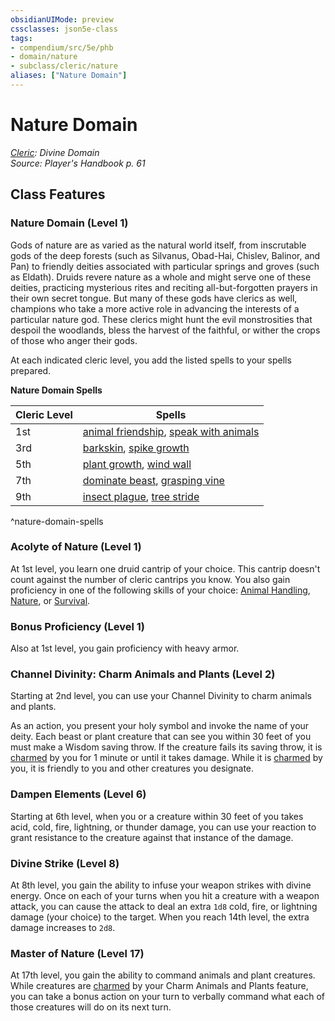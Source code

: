 ```yaml
---
obsidianUIMode: preview
cssclasses: json5e-class
tags:
- compendium/src/5e/phb
- domain/nature
- subclass/cleric/nature
aliases: ["Nature Domain"]
---
```

# Nature Domain
*[Cleric](cleric.md): Divine Domain*  
*Source: Player's Handbook p. 61*  


## Class Features

### Nature Domain (Level 1)

Gods of nature are as varied as the natural world itself, from inscrutable gods of the deep forests (such as Silvanus, Obad-Hai, Chislev, Balinor, and Pan) to friendly deities associated with particular springs and groves (such as Eldath). Druids revere nature as a whole and might serve one of these deities, practicing mysterious rites and reciting all-but-forgotten prayers in their own secret tongue. But many of these gods have clerics as well, champions who take a more active role in advancing the interests of a particular nature god. These clerics might hunt the evil monstrosities that despoil the woodlands, bless the harvest of the faithful, or wither the crops of those who anger their gods.

At each indicated cleric level, you add the listed spells to your spells prepared.

**Nature Domain Spells**

| Cleric Level | Spells |
|--------------|--------|
| 1st | [animal friendship](z_compendium/spells/animal-friendship.md), [speak with animals](z_compendium/spells/speak-with-animals.md) |
| 3rd | [barkskin](z_compendium/spells/barkskin.md), [spike growth](z_compendium/spells/spike-growth.md) |
| 5th | [plant growth](z_compendium/spells/plant-growth.md), [wind wall](z_compendium/spells/wind-wall.md) |
| 7th | [dominate beast](z_compendium/spells/dominate-beast.md), [grasping vine](z_compendium/spells/grasping-vine.md) |
| 9th | [insect plague](z_compendium/spells/insect-plague.md), [tree stride](z_compendium/spells/tree-stride.md) |
^nature-domain-spells

### Acolyte of Nature (Level 1)

At 1st level, you learn one druid cantrip of your choice. This cantrip doesn't count against the number of cleric cantrips you know. You also gain proficiency in one of the following skills of your choice: [Animal Handling](z_compendium/rules/skills.md#Animal%20Handling), [Nature](z_compendium/rules/skills.md#Nature), or [Survival](z_compendium/rules/skills.md#Survival).

### Bonus Proficiency (Level 1)

Also at 1st level, you gain proficiency with heavy armor.

### Channel Divinity: Charm Animals and Plants (Level 2)

Starting at 2nd level, you can use your Channel Divinity to charm animals and plants.

As an action, you present your holy symbol and invoke the name of your deity. Each beast or plant creature that can see you within 30 feet of you must make a Wisdom saving throw. If the creature fails its saving throw, it is [charmed](z_compendium/rules/conditions.md#charmed) by you for 1 minute or until it takes damage. While it is [charmed](z_compendium/rules/conditions.md#charmed) by you, it is friendly to you and other creatures you designate.

### Dampen Elements (Level 6)

Starting at 6th level, when you or a creature within 30 feet of you takes acid, cold, fire, lightning, or thunder damage, you can use your reaction to grant resistance to the creature against that instance of the damage.

### Divine Strike (Level 8)

At 8th level, you gain the ability to infuse your weapon strikes with divine energy. Once on each of your turns when you hit a creature with a weapon attack, you can cause the attack to deal an extra `1d8` cold, fire, or lightning damage (your choice) to the target. When you reach 14th level, the extra damage increases to `2d8`.

### Master of Nature (Level 17)

At 17th level, you gain the ability to command animals and plant creatures. While creatures are [charmed](z_compendium/rules/conditions.md#charmed) by your Charm Animals and Plants feature, you can take a bonus action on your turn to verbally command what each of those creatures will do on its next turn.